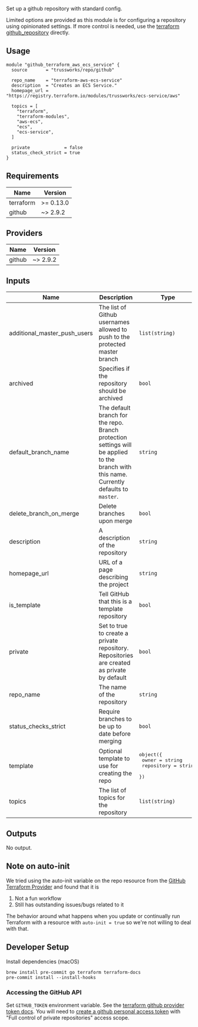 Set up a github repository with standard config.

Limited options are provided as this module is for configuring a repository using opinionated settings. If more control is needed, use the [terraform github_repository](https://www.terraform.io/docs/providers/github/r/repository.html) directly.

## Usage

```hcl
module "github_terraform_aws_ecs_service" {
  source       = "trussworks/repo/github"

  repo_name    = "terraform-aws-ecs-service"
  description  = "Creates an ECS Service."
  homepage_url = "https://registry.terraform.io/modules/trussworks/ecs-service/aws"

  topics = [
    "terraform",
    "terraform-modules",
    "aws-ecs",
    "ecs",
    "ecs-service",
  ]

  private             = false
  status_check_strict = true
}
```

<!-- BEGINNING OF PRE-COMMIT-TERRAFORM DOCS HOOK -->
## Requirements

| Name | Version |
|------|---------|
| terraform | >= 0.13.0 |
| github | ~> 2.9.2 |

## Providers

| Name | Version |
|------|---------|
| github | ~> 2.9.2 |

## Inputs

| Name | Description | Type | Default | Required |
|------|-------------|------|---------|:--------:|
| additional\_master\_push\_users | The list of Github usernames allowed to push to the protected master branch | `list(string)` | `[]` | no |
| archived | Specifies if the repository should be archived | `bool` | `false` | no |
| default\_branch\_name | The default branch for the repo. Branch protection settings will be applied to the branch with this name. Currently defaults to `master`. | `string` | `"master"` | no |
| delete\_branch\_on\_merge | Delete branches upon merge | `bool` | `true` | no |
| description | A description of the repository | `string` | n/a | yes |
| homepage\_url | URL of a page describing the project | `string` | `""` | no |
| is\_template | Tell GitHub that this is a template repository | `bool` | `false` | no |
| private | Set to true to create a private repository. Repositories are created as private by default | `bool` | `true` | no |
| repo\_name | The name of the repository | `string` | n/a | yes |
| status\_checks\_strict | Require branches to be up to date before merging | `bool` | `true` | no |
| template | Optional template to use for creating the repo | <pre>object({<br>    owner      = string<br>    repository = string<br>  })</pre> | `null` | no |
| topics | The list of topics for the repository | `list(string)` | `[]` | no |

## Outputs

No output.

<!-- END OF PRE-COMMIT-TERRAFORM DOCS HOOK -->

## Note on auto-init

We tried using the auto-init variable on the repo resource from the [GitHub Terraform Provider](https://www.terraform.io/docs/providers/github/index.html) and found that it is

1. Not a fun workflow
1. Still has outstanding issues/bugs related to it

The behavior around what happens when you update or continually run Terraform with a resource with `auto-init = true` so we're not willing to deal with that.

## Developer Setup

Install dependencies (macOS)

```shell
brew install pre-commit go terraform terraform-docs
pre-commit install --install-hooks
```

### Accessing the GitHub API

Set `GITHUB_TOKEN` environment variable. See the [terraform github provider token docs](https://www.terraform.io/docs/providers/github/index.html#token). You will need to [create a github personal access token](https://github.com/settings/tokens/new) with "Full control of private repositories" access scope.
